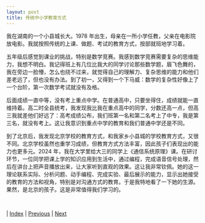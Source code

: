 ```yaml
---
layout: post
title: 传统中小学教育方式
---
```


我在湖南的一个小县城长大。1978 年出生，母亲在一所小学任教，父亲在电影院放电影。我就按照传统的上课、做题、考试的教育方式，按部就班地学习着。

五年级后感觉到课业的挑战，特别是数学竞赛。我感到数学竞赛需要复杂的思维能力，我想不明白。我记得班上有几位比我大的同学讨论那些数学题，眉飞色舞的，我在旁边一脸懵，怎么也绕不过来，就觉得自己的理解力、复杂思维的能力和他们差老远了，但也没有办法。到了初一，又得到一个下马威：数学的复杂性好像上了一个台阶，第一次数学考试就没有及格。

后面成绩一直中等，没有考上重点中学。在普通高中，只要坐得住，成绩就能一直维持着。高二时全县统考，我发现我比我在重点高中的同学，分数还高一点，但高三我就差他们好远了：高考成绩公布，我们班第一名和第二名考上了中专，我是第三名，就没有考上。这让我意识到重点中学的教育和我们普通中学还是不同。

到了北京后，我发现北京学校的教育方式，和我家乡小县城的学校教育方式，又很不同。北京学校虽然也重学习成绩，但教育方式方法丰富，因此孩子们表现出的能力也更多元。2024 年，我在大学里给大三的同学上《通信系统原理》课。在研讨环节，一位同学把课上学的知识应用到生活中，通过编程，完成语音信号处理，然后在讲台上把声音播放出来，让大家听到直观的效果。这让我非常钦佩。她的这一理论联系实际、分析问题、动手编程、完成实验、最后展示的能力，显示出她接受的教育的方法和视角，特别是对沟通方式的教育。于是我特地看了一下她的生源。果然，是北京的孩子。这是非常值得我们学习的。

<br/>

| [Index](./) | [Previous](0-0-intro) | [Next](2-3-gaokao-reflection)

